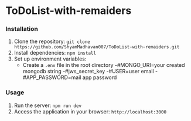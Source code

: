 ﻿# ToDoList-with-remaiders

### Installation

1. Clone the repository: `git clone https://github.com/ShyamMadhavan007/ToDoList-with-remaiders.git`
2. Install dependencies: `npm install`
3. Set up environment variables:
   - Create a `.env` file in the root directory
   -#MONGO_URI=your created mongodb string
   -#jws_secret_key
   -#USER=user email
   -#APP_PASSWORD=mail app password

### Usage

1. Run the server: `npm run dev`
2. Access the application in your browser: `http://localhost:3000`
